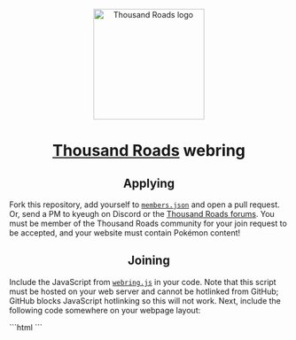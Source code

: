 <p align="center"><img width="200px" height="200px" alt="Thousand Roads logo" src="https://forums.thousandroads.net/styles/shaymin/shaymin_shuffle.png"></a>
<h1 align="center"><a href="https://thousandroads.net">Thousand Roads</a> webring</h1>

<h2 align="center">Applying</h2>
<p>Fork this repository, add yourself to <a href="members.json"><code>members.json</code></a> and open a pull request.  Or, send a PM to kyeugh on Discord or the <a href="https://forums.thousandroads.net">Thousand Roads forums</a>.  You must be member of the Thousand Roads community for your join request to be accepted, and your website must contain Pokémon content!

<h2 align="center">Joining</h2>
<p>Include the JavaScript from <a href="webring.js"><code>webring.js</code></a> in your code.  Note that this script must be hosted on your web server and cannot be hotlinked from GitHub; GitHub blocks JavaScript hotlinking so this will not work.  Next, include the following code somewhere on your webpage layout:</p>
```html
<tr-webring site="https://your-site-here.com/"></tr-webring>
```